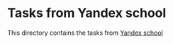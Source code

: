 # Tasks from Yandex school #
This directory contains the tasks from [Yandex school](http://tech.yandex.ru/education/shri/) 
